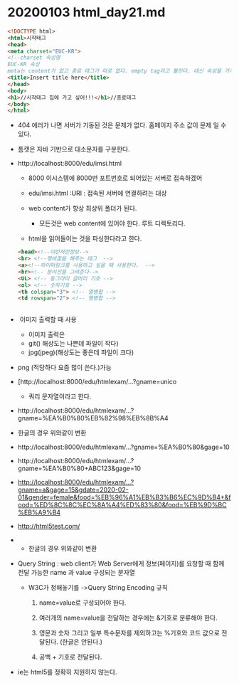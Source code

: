 # 20200103 html_day21.md

```html
<!DOCTYPE html>
<html>시작태그
<head>
<meta charset="EUC-KR"> 
<!--charset 속성명
EUC-KR 속성
meta는 content가 없고 종료 태그가 따로 없다. empty tag라고 불린다. 대신 속성을 가지고 있다.-->
<title>Insert title here</title>
</head>
<body>
<h1>//시작태그 집에 가고 싶어!!!</h1>//종료태그
</body>
</html>
```



- 404 에러가 나면 서버가 기동된 것은 문제가 없다. 홈페이지 주소 값이 문제 일 수 있다.

- 톰캣은 자바 기반으로 대소문자를 구분한다.

- http://localhost:8000/edu/imsi.html

  - 8000 이시스템에 8000번 포트번호로 되어있는 서버로 접속하겠어

  - edu/imsi.html :URI : 접속된 서버에 연결하려는 대상
  - web content가 항상 최상위 폴더가 된다.
    - 모든것은 web content에 있어야 한다. 루트 디렉토리다.
  - html을 읽어들이는 것을 파싱한다라고 한다.

  ```html
  <head><!--이런저런정보-->
  <br> <!--행바꿈을 해주는 태그  -->
  <a><!--하이퍼링크를 사용하고 싶을 때 사용한다.  -->
  <hr><!-- 분리선을 그려준다-->
  <UL> <!-- 동그라미 글머리 기호 --> 
  <ol> <!-- 숫자기호 -->
  <th colspan="3"> <!-- 열병합 -->
  <td rowspan="2"> <!-- 행병합 --> 
      
  ```

  

- <img src=""> 이미지 출력할 때 사용
  
  - 이미지 출력은 
  - git() 해상도는 나쁜데 파일이 작다)
  - jpg(jpeg)(해상도는 좋은데 파일이 크다)
- png (적당하다 요즘 많이 쓴다.)가능
  
- [http://localhost:8000/edu/htmlexam/...?gname=unico

  - 쿼리 문자열이라고 한다.

-   http://localhost:8000/edu/htmlexam/...?gname=%EA%B0%80%EB%82%98%EB%8B%A4

  - 한글의 경우 위와같이 변환

-   http://localhost:8000/edu/htmlexam/...?gname=%EA%B0%80&gage=10

-   http://localhost:8000/edu/htmlexam/...?gname=%EA%B0%80+ABC123&gage=10

- [http://localhost:8000/edu/htmlexam/...?gname=a&gage=15&gdate=2020-02-01&gender=female&food=%EB%96%A1%EB%B3%B6%EC%9D%B4+&food=%ED%8C%8C%EC%8A%A4%ED%83%80&food=%EB%9D%BC%EB%A9%B4](http://localhost:8000/edu/htmlexam/...?gname=a&gage=15&gdate=2020-02-01&gender=female&food=떡볶이+&food=파스타&food=라면)



- http://html5test.com/

- - 한글의 경우 위와같이 변환

- Query String : web client가 Web Server에게 정보(페이지)를 요청할 때 함께 전달 가능한 name 과 value 구성되는 문자열

  - W3C가 정해놓기를 ->Query String Encoding 규칙

    1) name=value로 구성되어야 한다.

    2) 여러개의 name=value을 전달하는 경우에는 &기호로 분류해야 한다.

    3) 영문과 숫자 그리고 일부 특수문자를 제외하고는 %기호와 코드 값으로 전달된다. (한글은 안된다.)

    4) 공백 + 기호로 전달된다.

    

- ie는 html5를 정확히 지원하지 않는다. 

  

